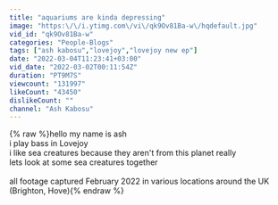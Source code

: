 ```yaml
---
title: "aquariums are kinda depressing"
image: "https:\/\/i.ytimg.com\/vi\/qk9Ov81Ba-w\/hqdefault.jpg"
vid_id: "qk9Ov81Ba-w"
categories: "People-Blogs"
tags: ["ash kabosu","lovejoy","lovejoy new ep"]
date: "2022-03-04T11:23:41+03:00"
vid_date: "2022-03-02T00:11:54Z"
duration: "PT9M7S"
viewcount: "131997"
likeCount: "43450"
dislikeCount: ""
channel: "Ash Kabosu"
---
```

{% raw %}hello my name is ash<br />i play bass in Lovejoy<br />i like sea creatures because they aren't from this planet really<br />lets look at some sea creatures together<br /><br />all footage captured February 2022 in various locations around the UK<br />(Brighton, Hove){% endraw %}
